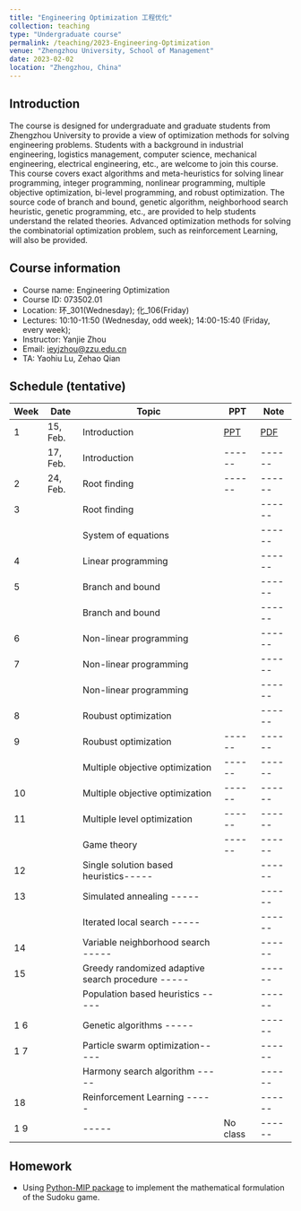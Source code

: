 ```yaml
---
title: "Engineering Optimization 工程优化"
collection: teaching
type: "Undergraduate course"
permalink: /teaching/2023-Engineering-Optimization
venue: "Zhengzhou University, School of Management"
date: 2023-02-02
location: "Zhengzhou, China"
---
```




## Introduction

The course is designed for undergraduate and graduate students from Zhengzhou University to provide a view of optimization methods for solving engineering problems. Students with a background in industrial engineering, logistics management, computer science, mechanical engineering, electrical engineering, etc., are welcome to join this course. This course covers exact algorithms and meta-heuristics for solving linear programming, integer programming, nonlinear programming, multiple objective optimization, bi-level programming, and robust optimization. The source code of branch and bound, genetic algorithm, neighborhood search heuristic, genetic programming, etc., are provided to help students understand the related theories. Advanced optimization methods for solving the combinatorial optimization problem, such as reinforcement Learning, will also be provided.


## Course information
- Course name: Engineering Optimization
- Course ID: 073502.01
- Location: 环\_301(Wednesday); 化\_106(Friday)
- Lectures:  10:10-11:50 (Wednesday, odd week); 14:00-15:40 (Friday, every week);
- Instructor: Yanjie Zhou 
- Email: [ieyjzhou@zzu.edu.cn](ieyjzhou@zzu.edu.cn)
- TA: Yaohiu Lu, Zehao Qian 

    
## Schedule (tentative)

|Week| Date | Topic| PPT 	 | Note | 
| ------ | ------ |-----| ------ | ------ |
| 1 |  15, Feb. | Introduction| [PPT]()| [PDF]() |
|   |  17, Feb. | Introduction| ------ | ------ |
| 2 |  24, Feb. |  Root finding| ------ | ------ |
| 3|   | Root finding| | ------ |
|   |    | System of equations || ------ |
| 4 |   |   Linear programming |  | ------ |
| 5|   |  Branch and bound|  | ------ |
|   |    | Branch and bound|  | ------ |
| 6|   |  Non-linear programming | | ------ |
| 7|   | Non-linear programming |  | ------ |
|   |    |  Non-linear programming | | ------ |
| 8 |   |  Roubust optimization|  | ------ |
| 9|   |  Roubust optimization| ------ | ------ |
|   |    |  Multiple objective optimization| ------ | ------ |
| 10 |   |  Multiple objective optimization| ------ | ------ |
| 11|   |  Multiple level optimization | ------ | ------ |
|   |    |  Game theory| ------ | ------ |
| 12 |   |   Single solution based heuristics-----|  | ------ |
| 13|   |  Simulated annealing -----| | ------ |
|   |    |   Iterated local search -----| | ------ |
| 14 |   |    Variable neighborhood search -----| | ------ |
| 15|   |    Greedy randomized adaptive search procedure -----| | ------ |
|   |    |    Population based heuristics -----| | ------ |
|1 6|   |    Genetic algorithms -----| | ------ |
|1 7|   |    Particle swarm optimization-----|  | ------ |
|   |    |    Harmony search algorithm -----| | ------ |
| 18 |   |    Reinforcement Learning -----| | ------ |
|1 9|   |  -----| No class| ------ |

## Homework

- Using [Python-MIP package](https://www.python-mip.com/) to implement the mathematical formulation of the Sudoku game.
